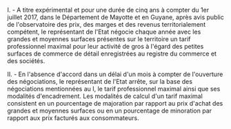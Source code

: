I. - A titre expérimental et pour une durée de cinq ans à compter du 1er juillet 2017, dans le Département de Mayotte et en Guyane, après avis public de l'observatoire des prix, des marges et des revenus territorialement compétent, le représentant de l'Etat négocie chaque année avec les grandes et moyennes surfaces présentes sur le territoire un tarif professionnel maximal pour leur activité de gros à l'égard des petites surfaces de commerce de détail enregistrées au registre du commerce et des sociétés.  

  

  
 II. - En l'absence d'accord dans un délai d'un mois à compter de l'ouverture des négociations, le représentant de l'Etat arrête, sur la base des négociations mentionnées au I, le tarif professionnel maximal ainsi que ses modalités d'encadrement. Les modalités de calcul d'un tarif maximal consistent en un pourcentage de majoration par rapport au prix d'achat des grandes et moyennes surfaces ou en un pourcentage de minoration par rapport aux prix facturés aux consommateurs.  

